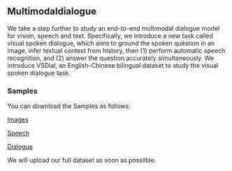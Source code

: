 ## Multimodaldialogue
We take a step further to study an end-to-end multimodal dialogue model for vision, speech and text. Specifically, we introduce a new task called visual spoken dialogue, which aims to ground the spoken question in an image, infer textual context from history, then (1) perform automatic speech recognition, and (2) answer the question accurately simultaneously. We introduce VSDial, an English-Chinese bilingual dataset to study the visual spoken dialogue task.

### Samples
You can download the Samples as follows:

[Images]()

[Speech]()

[Dialogue]()

We will upload our full dataset as soon as possilble.

<!-- ### Datasets
You can download the datasets as follows:

[Training data]()

[Validation data]()

[Test v1]()

[Test v2]()

[Test v3]() -->


<!-- You can use the [editor on GitHub](https://github.com/multimodaldialogue/multimodaldialogue.github.io/edit/main/index.md) to maintain and preview the content for your website in Markdown files.

Whenever you commit to this repository, GitHub Pages will run [Jekyll](https://jekyllrb.com/) to rebuild the pages in your site, from the content in your Markdown files.

### Markdown

Markdown is a lightweight and easy-to-use syntax for styling your writing. It includes conventions for

```markdown
Syntax highlighted code block

# Header 1
## Header 2
### Header 3

- Bulleted
- List

1. Numbered
2. List

**Bold** and _Italic_ and `Code` text

[Link](url) and ![Image](src)
```

For more details see [Basic writing and formatting syntax](https://docs.github.com/en/github/writing-on-github/getting-started-with-writing-and-formatting-on-github/basic-writing-and-formatting-syntax).

### Jekyll Themes

Your Pages site will use the layout and styles from the Jekyll theme you have selected in your [repository settings](https://github.com/multimodaldialogue/multimodaldialogue.github.io/settings/pages). The name of this theme is saved in the Jekyll `_config.yml` configuration file.

### Support or Contact

Having trouble with Pages? Check out our [documentation](https://docs.github.com/categories/github-pages-basics/) or [contact support](https://support.github.com/contact) and we’ll help you sort it out. -->
